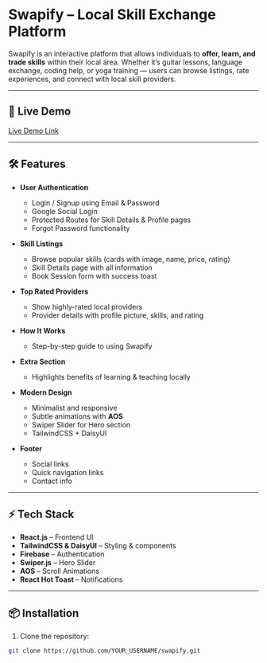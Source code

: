 # Swapify – Local Skill Exchange Platform

Swapify is an interactive platform that allows individuals to **offer, learn, and trade skills** within their local area. Whether it’s guitar lessons, language exchange, coding help, or yoga training — users can browse listings, rate experiences, and connect with local skill providers.

---

## 🔗 Live Demo
[Live Demo Link](YOUR_LIVE_URL_HERE)

---

## 🛠 Features

- **User Authentication**
  - Login / Signup using Email & Password
  - Google Social Login
  - Protected Routes for Skill Details & Profile pages
  - Forgot Password functionality

- **Skill Listings**
  - Browse popular skills (cards with image, name, price, rating)
  - Skill Details page with all information
  - Book Session form with success toast

- **Top Rated Providers**
  - Show highly-rated local providers
  - Provider details with profile picture, skills, and rating

- **How It Works**
  - Step-by-step guide to using Swapify

- **Extra Section**
  - Highlights benefits of learning & teaching locally

- **Modern Design**
  - Minimalist and responsive
  - Subtle animations with **AOS**
  - Swiper Slider for Hero section
  - TailwindCSS + DaisyUI

- **Footer**
  - Social links
  - Quick navigation links
  - Contact info

---


## ⚡ Tech Stack

- **React.js** – Frontend UI  
- **TailwindCSS & DaisyUI** – Styling & components  
- **Firebase** – Authentication  
- **Swiper.js** – Hero Slider  
- **AOS** – Scroll Animations  
- **React Hot Toast** – Notifications  

---

## 📦 Installation

1. Clone the repository:
```bash
git clone https://github.com/YOUR_USERNAME/swapify.git
